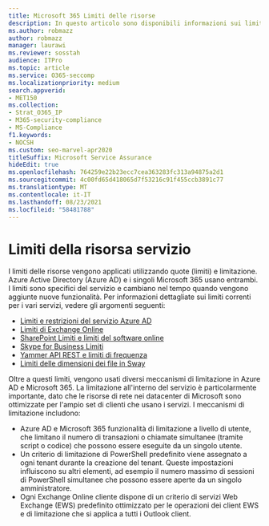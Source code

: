 ```yaml
---
title: Microsoft 365 Limiti delle risorse
description: In questo articolo sono disponibili informazioni sui limiti delle risorse per le varie applicazioni in Microsoft 365.
ms.author: robmazz
author: robmazz
manager: laurawi
ms.reviewer: sosstah
audience: ITPro
ms.topic: article
ms.service: O365-seccomp
ms.localizationpriority: medium
search.appverid:
- MET150
ms.collection:
- Strat_O365_IP
- M365-security-compliance
- MS-Compliance
f1.keywords:
- NOCSH
ms.custom: seo-marvel-apr2020
titleSuffix: Microsoft Service Assurance
hideEdit: true
ms.openlocfilehash: 764259e22b23ecc7cea363283fc313a94875a2d1
ms.sourcegitcommit: 4c00fd65d418065d7f53216c91f455ccb3891c77
ms.translationtype: MT
ms.contentlocale: it-IT
ms.lasthandoff: 08/23/2021
ms.locfileid: "58481788"
---
```

# <a name="service-resource-limits"></a>Limiti della risorsa servizio

I limiti delle risorse vengono applicati utilizzando quote (limiti) e limitazione. Azure Active Directory (Azure AD) e i singoli Microsoft 365 usano entrambi. I limiti sono specifici del servizio e cambiano nel tempo quando vengono aggiunte nuove funzionalità. Per informazioni dettagliate sui limiti correnti per i vari servizi, vedere gli argomenti seguenti:

- [Limiti e restrizioni del servizio Azure AD](/azure/azure-resource-manager/management/azure-subscription-service-limits)
- [Limiti di Exchange Online](/office365/servicedescriptions/exchange-online-service-description/exchange-online-limits)
- [SharePoint Limiti e limiti del software online](https://support.office.com/article/SharePoint-Online-software-boundaries-and-limits-8F34FF47-B749-408B-ABC0-B605E1F6D498)
- [Skype for Business Limiti](https://technet.microsoft.com/library/skype-for-business-online-limits.aspx)
- [Yammer API REST e limiti di frequenza](https://developer.yammer.com/docs/rest-api-rate-limits)
- [Limiti delle dimensioni dei file in Sway](https://support.office.com/article/File-size-limits-in-Sway-4db21bc6-b42b-499f-9272-66e089db109f)

Oltre a questi limiti, vengono usati diversi meccanismi di limitazione in Azure AD e Microsoft 365. La limitazione all'interno del servizio è particolarmente importante, dato che le risorse di rete nei datacenter di Microsoft sono ottimizzate per l'ampio set di clienti che usano i servizi. I meccanismi di limitazione includono:

- Azure AD e Microsoft 365 funzionalità di limitazione a livello di utente, che limitano il numero di transazioni o chiamate simultanee (tramite script o codice) che possono essere eseguite da un singolo utente.
- Un criterio di limitazione di PowerShell predefinito viene assegnato a ogni tenant durante la creazione del tenant. Queste impostazioni influiscono su altri elementi, ad esempio il numero massimo di sessioni di PowerShell simultanee che possono essere aperte da un singolo amministratore.
- Ogni Exchange Online cliente dispone di un criterio di servizi Web Exchange (EWS) predefinito ottimizzato per le operazioni dei client EWS e di limitazione che si applica a tutti i Outlook client.
